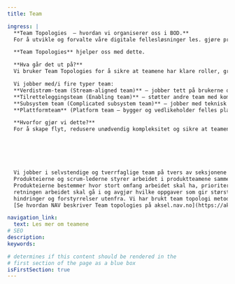 ```yaml
---
title: Team

ingress: |
  **Team Topologies  – hvordan vi organiserer oss i BOD.**  
  For å utvikle og forvalte våre digitale fellesløsninger les. gjøre produktutvikling på en god måte, trenger vi en tydelig og fleksibel måte å organisere teamene våre på.  

  **Team Topologies** hjelper oss med dette. 

  **Hva går det ut på?** 
  Vi bruker Team Topologies for å sikre at teamene har klare roller, grenser og samarbeidsformer, slik at vi kan levere trygt, effektivt og i tråd med samfunnets behov. 

  Vi jobber med/i fire typer team: 
  **Verdistrøm-team (Stream-aligned team)** – jobber tett på brukerne og leverer verdi kontinuerlig innenfor et avgrenset område. 
  **Tilretteleggingsteam (Enabling team)** – støtter andre team med kompetanse og hjelper dem å løse hindringer. 
  **Subsystem team (Complicated subsystem team)** – jobber med teknisk krevende områder som krever spesialkompetanse. 
  **Plattformteam** (Platform team – bygger og vedlikeholder felles plattformer og verktøy som gjør det lettere for andre team å levere. 

  **Hvorfor gjør vi dette?**
  For å skape flyt, redusere unødvendig kompleksitet og sikre at teamene får jobbet med det de er best på – samtidig som vi tar vare på robusthet, sikkerhet og samfunnsansvar. 






  Vi jobber i selvstendige og tverrfaglige team på tvers av seksjonene vi tilhører. Teamene jobber smidig og hvert smidig-team har ansvar for ett eller flere produkter.
  Produkteierne og scrum-lederne styrer arbeidet i produktteamene sammen. 
  Produkteierne bestemmer hvor stort omfang arbeidet skal ha, prioriterer 
  retningen arbeidet skal gå i og avgjør hvilke oppgaver som gir størst verdi. Scrum-lederne tilrettelegger arbeidet i teamet. Det betyr at de passer på at teamene jobber etter smidig utviklingsmetodikk og fjerner
  hindringer og forstyrrelser utenfra. Vi har brukt team topologi metodikken til å dele opp i ulike teamtyper.
  [Se hvordan NAV beskriver Team topologies på aksel.nav.no](https://aksel.nav.no/god-praksis/artikler/teamtopologi-i-nav)

navigation_link:
  text: Les mer om teamene
# SEO
description:
keywords:

# determines if this content should be rendered in the
# first section of the page as a blue box
isFirstSection: true
---
```

